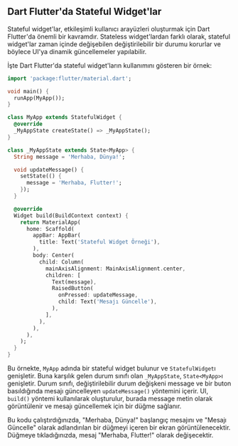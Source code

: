 ## Dart Flutter'da Stateful Widget'lar

Stateful widget'lar, etkileşimli kullanıcı arayüzleri oluşturmak için Dart Flutter'da önemli bir kavramdır. Stateless widget'lardan farklı olarak, stateful widget'lar zaman içinde değişebilen değiştirilebilir bir durumu korurlar ve böylece UI'ya dinamik güncellemeler yapılabilir.

İşte Dart Flutter'da stateful widget'ların kullanımını gösteren bir örnek:

```dart
import 'package:flutter/material.dart';

void main() {
  runApp(MyApp());
}

class MyApp extends StatefulWidget {
  @override
  _MyAppState createState() => _MyAppState();
}

class _MyAppState extends State<MyApp> {
  String message = 'Merhaba, Dünya!';

  void updateMessage() {
    setState(() {
      message = 'Merhaba, Flutter!';
    });
  }

  @override
  Widget build(BuildContext context) {
    return MaterialApp(
      home: Scaffold(
        appBar: AppBar(
          title: Text('Stateful Widget Örneği'),
        ),
        body: Center(
          child: Column(
            mainAxisAlignment: MainAxisAlignment.center,
            children: [
              Text(message),
              RaisedButton(
                onPressed: updateMessage,
                child: Text('Mesajı Güncelle'),
              ),
            ],
          ),
        ),
      ),
    );
  }
}
```
Bu örnekte, `MyApp` adında bir stateful widget bulunur ve `StatefulWidget`ı genişletir. Buna karşılık gelen durum sınıfı olan `_MyAppState`, `State<MyApp>`ı genişletir. Durum sınıfı, değiştirilebilir durum değişkeni message ve bir buton basıldığında mesajı güncelleyen `updateMessage()` yöntemini içerir. UI, `build()` yöntemi kullanılarak oluşturulur, burada message metin olarak görüntülenir ve mesajı güncellemek için bir düğme sağlanır.

Bu kodu çalıştırdığınızda, "Merhaba, Dünya!" başlangıç mesajını ve "Mesajı Güncelle" olarak adlandırılan bir düğmeyi içeren bir ekran görüntülenecektir. Düğmeye tıkladığınızda, mesaj "Merhaba, Flutter!" olarak değişecektir.